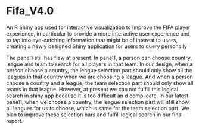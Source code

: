 # Fifa_V4.0

An R Shiny app used for interactive visualization to improve the FIFA player experience, in particular to provide a more interactive user experience and to tap into eye-catching information that might be of interest to users, creating a newly designed Shiny application for users to query personally

The panel1 still has flaw at present. In panel1, a person can choose country, league and team to search for all players in that team. In our design, when a person choose a country, the league selection part should only show all the leagues in that country when we are choosing a league. And when a person choose a country and a league, the team selection part should only show all teams in that league. However, at present we can not fulfill this logical search in shiny app because it is too difficult an d complicate. In our latest panel1, when we choose a country, the league selection part will still show all leagues for us to choose, which is same for the team selection part. We plan to improve these selection bars and fulfill logical search in our final report.
